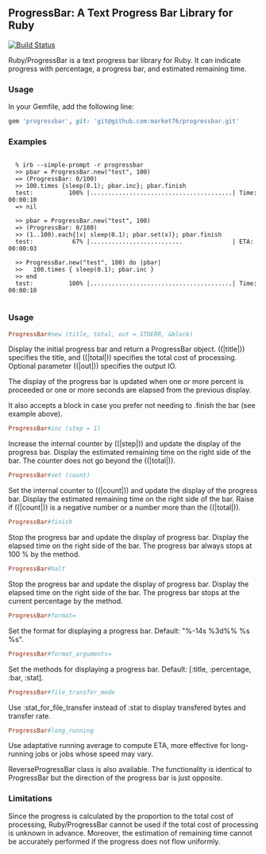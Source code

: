 ## ProgressBar: A Text Progress Bar Library for Ruby

[![Build Status](https://travis-ci.org/market76/progressbar.png?branch=master)](https://travis-ci.org/market76/progressbar)

Ruby/ProgressBar is a text progress bar library for Ruby.
It can indicate progress with percentage, a progress bar,
and estimated remaining time.

### Usage

In your Gemfile, add the following line:

```ruby
gem 'progressbar', git: 'git@github.com:market76/progressbar.git'
```

### Examples

```

  % irb --simple-prompt -r progressbar
  >> pbar = ProgressBar.new("test", 100)
  => (ProgressBar: 0/100)
  >> 100.times {sleep(0.1); pbar.inc}; pbar.finish
  test:          100% |........................................| Time: 00:00:10
  => nil

  >> pbar = ProgressBar.new("test", 100)
  => (ProgressBar: 0/100)
  >> (1..100).each{|x| sleep(0.1); pbar.set(x)}; pbar.finish
  test:           67% |..........................              | ETA:  00:00:03
  
  >> ProgressBar.new("test", 100) do |pbar|
  >>   100.times { sleep(0.1); pbar.inc }
  >> end
  test:          100% |........................................| Time: 00:00:10
  
```
  
### Usage
```ruby
ProgressBar#new (title, total, out = STDERR, &block)
```
    
Display the initial progress bar and return a
ProgressBar object.  ((|title|)) specifies the title,
and ((|total|)) specifies the total cost of processing.
Optional parameter ((|out|)) specifies the output IO.

The display of the progress bar is updated when one or
more percent is proceeded or one or more seconds are
elapsed from the previous display.

It also accepts a block in case you prefer not needing
to .finish the bar (see example above).

```ruby
ProgressBar#inc (step = 1)
```

Increase the internal counter by ((|step|)) and update
the display of the progress bar. Display the estimated
remaining time on the right side of the bar. The counter
does not go beyond the ((|total|)).

```ruby
ProgressBar#set (count)
```

Set the internal counter to ((|count|)) and update the
display of the progress bar. Display the estimated
remaining time on the right side of the bar.  Raise if
((|count|)) is a negative number or a number more than
the ((|total|)).


```ruby
ProgressBar#finish
```

Stop the progress bar and update the display of progress
bar. Display the elapsed time on the right side of the bar.
The progress bar always stops at 100 % by the method.

```ruby
ProgressBar#halt
```

Stop the progress bar and update the display of progress
bar. Display the elapsed time on the right side of the bar.
The progress bar stops at the current percentage by the method.

```ruby
ProgressBar#format=
```

Set the format for displaying a progress bar.
Default: "%-14s %3d%% %s %s".

```ruby
ProgressBar#format_arguments=
```

Set the methods for displaying a progress bar.
Default: [:title, :percentage, :bar, :stat].

```ruby
ProgressBar#file_transfer_mode
```

Use  :stat_for_file_transfer instead of :stat to display
transfered bytes and transfer rate.

```ruby
ProgressBar#long_running
```

Use adaptative running average to compute ETA, more effective for
long-running jobs or jobs whose speed may vary.


ReverseProgressBar class is also available.  The
functionality is identical to ProgressBar but the direction
of the progress bar is just opposite.

### Limitations

Since the progress is calculated by the proportion to the
total cost of processing, Ruby/ProgressBar cannot be used if
the total cost of processing is unknown in advance.
Moreover, the estimation of remaining time cannot be
accurately performed if the progress does not flow uniformly.
